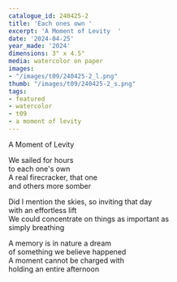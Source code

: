```yaml
---
catalogue_id: 240425-2
title: 'Each ones own '
excerpt: 'A Moment of Levity  '
date: '2024-04-25'
year_made: '2024'
dimensions: 3" x 4.5"
media: watercolor on paper
images:
- "/images/t09/240425-2_l.png"
thumb: "/images/t09/240425-2_s.png"
tags:
- featured
- watercolor
- t09
- a moment of levity
---
```

A Moment of Levity  
  
We sailed for hours  
to each one's own  
A real firecracker, that one  
and others more somber  
  
Did I mention the skies, so inviting that day  
with an effortless lift  
We could concentrate on things as important as  
simply breathing  
  
A memory is in nature a dream  
of something we believe happened  
A moment cannot be charged with  
holding an entire afternoon  

